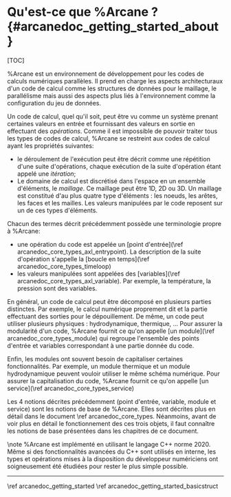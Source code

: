 # Qu'est-ce que %Arcane ? {#arcanedoc_getting_started_about}

[TOC]

%Arcane est un environnement de développement pour les codes de calculs
numériques parallèles. Il prend en charge les aspects architecturaux d'un code
de calcul comme les structures de données pour le maillage, le
parallélisme mais aussi des aspects plus liés à
l'environnement comme la configuration du jeu de données.

Un code de calcul, quel qu'il soit, peut être vu comme un système
prenant certaines valeurs en entrée et fournissant des valeurs en
sortie en effectuant des *opérations*. Comme il est impossible
de pouvoir traiter tous les types de codes de calcul, %Arcane se
restreint aux codes de calcul ayant les propriétés suivantes:

- le déroulement de l'exécution peut être décrit comme une
  répétition d'une suite d'opérations, chaque exécution de la suite
  d'opération étant appelé une *itération*;
- Le domaine de calcul est discrétisé dans l'espace en un ensemble
  d'éléments, le *maillage*. Ce maillage peut être 1D, 2D ou
  3D. Un maillage est constitué d'au plus quatre type d'éléments : les
  noeuds, les arêtes, les faces et les mailles. Les valeurs manipulées
  par le code reposent sur un de ces types d'éléments.

Chacun des termes décrit précédemment possède une terminologie propre
à %Arcane:

- une opération du code est appelée un [point d'entrée](\ref arcanedoc_core_types_axl_entrypoint).
  La description de la suite d'opération s'appelle
  la [boucle en temps](\ref arcanedoc_core_types_timeloop)
- les valeurs manipulées sont appelées des [variables](\ref arcanedoc_core_types_axl_variable).
  Par exemple, la température, la pression sont des variables.

En général, un code de calcul peut être décomposé en plusieurs parties
distinctes. Par exemple, le calcul numérique proprement dit et la
partie effectuant des sorties pour le dépouillement. De même, un code
peut utiliser plusieurs physiques : hydrodynamique, thermique, ...
Pour assurer la modularité d'un code, %Arcane fournit ce qu'on appelle
[un module](\ref arcanedoc_core_types_module) qui regroupe l'ensemble des points
d'entrée et variables correspondant à une partie donnée du code.

Enfin, les modules ont souvent besoin de capitaliser certaines
fonctionnalités. Par exemple, un module thermique et un module hydrodynamique
peuvent vouloir utiliser le même schéma numérique. Pour assurer
la capitalisation du code, %Arcane fournit ce qu'on appelle
[un service](\ref arcanedoc_core_types_service)

Les 4 notions décrites précédemment (point d'entrée, variable, module et
service) sont les notions de base de %Arcane. Elles sont décrites plus en
détail dans le document \ref arcanedoc_core_types. Néanmoins, avant
de voir plus en détail le fonctionnement des ces trois objets,
il faut connaître les notions de base présentées dans les chapitres
de ce document.

\note %Arcane est implémenté en utilisant le langage C++ norme 2020.
Même si des fonctionnalités avancées du C++ sont utilisés en
interne, les types et opérations mises à la disposition du développeur
numériciens ont soigneusement été étudiées pour rester le plus simple
possible.


____

<div class="section_buttons">
<span class="back_section_button">
\ref arcanedoc_getting_started
</span>
<span class="next_section_button">
\ref arcanedoc_getting_started_basicstruct
</span>
</div>